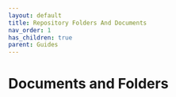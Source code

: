 ```yaml
---
layout: default
title: Repository Folders And Documents
nav_order: 1
has_children: true
parent: Guides
---
```

<!--Copyright (c) Laserfiche.
Licensed under the MIT License. See LICENSE in the project root for license information.-->
# Documents and Folders

